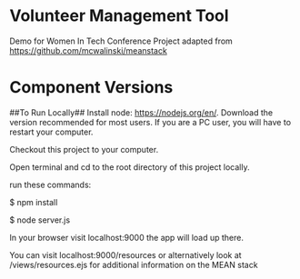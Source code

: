 # Volunteer Management Tool
Demo for Women In Tech Conference
Project adapted from https://github.com/mcwalinski/meanstack

# Component Versions

##To Run Locally##
Install node: https://nodejs.org/en/. Download the version recommended for most users. If you are a PC user, you will have to restart your computer.

Checkout this project to your computer.

Open terminal and cd to the root directory of this project locally.

run these commands:

$ npm install

$ node server.js

In your browser visit localhost:9000 the app will load up there.

You can visit localhost:9000/resources or alternatively look at /views/resources.ejs for additional information on the MEAN stack
